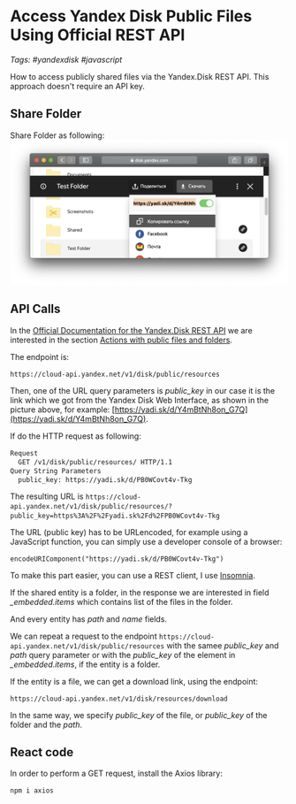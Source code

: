 # Access Yandex Disk Public Files Using Official REST API
*Tags: #yandexdisk #javascript* 

How to access publicly shared files via the Yandex.Disk REST API. This approach doesn't require an API key.

## Share Folder
Share Folder as following:
![Share folder in Yandex Disk](images/yadisk_share.png)

## API Calls
In the [Official Documentation for the Yandex.Disk REST API](https://tech.yandex.com/disk/api/concepts/about-docpage/) we are interested in the section [Actions with public files and folders](https://tech.yandex.com/disk/api/reference/public-docpage/).

The endpoint is:
```
https://cloud-api.yandex.net/v1/disk/public/resources
```

Then, one of the URL query parameters is *public_key* in our case it is the link which we got from the Yandex Disk Web Interface, as shown in the picture above, for example: [https://yadi.sk/d/Y4mBtNh8on_G7Q](https://yadi.sk/d/Y4mBtNh8on_G7Q).

If do the HTTP request as following:
```
Request
  GET /v1/disk/public/resources/ HTTP/1.1
Query String Parameters
  public_key: https://yadi.sk/d/PB0WCovt4v-Tkg
```
The resulting URL is `https://cloud-api.yandex.net/v1/disk/public/resources/?public_key=https%3A%2F%2Fyadi.sk%2Fd%2FPB0WCovt4v-Tkg`

The URL (public key) has to be URLencoded, for example using a JavaScript function, you can simply use a developer console of a browser:
```
encodeURIComponent("https://yadi.sk/d/PB0WCovt4v-Tkg")
```

To make this part easier, you can use a REST client, I use [Insomnia](https://insomnia.rest).

If the shared entity is a folder, in the response we are interested in field *_embedded.items* which contains list of the files in the folder.

And every entity has *path* and *name* fields.

We can repeat a request to the endpoint `https://cloud-api.yandex.net/v1/disk/public/resources` with the samee *public_key* and *path* query parameter or with the *public_key* of the element in *_embedded.items*, if the entity is a folder.

If the entity is a file, we can get a download link, using the endpoint:
```
https://cloud-api.yandex.net/v1/disk/resources/download
```

In the same way, we specify *public_key* of the file, or *public_key* of the folder and the *path*.

## React code
In order to perform a GET request, install the Axios library:
```
npm i axios
```

